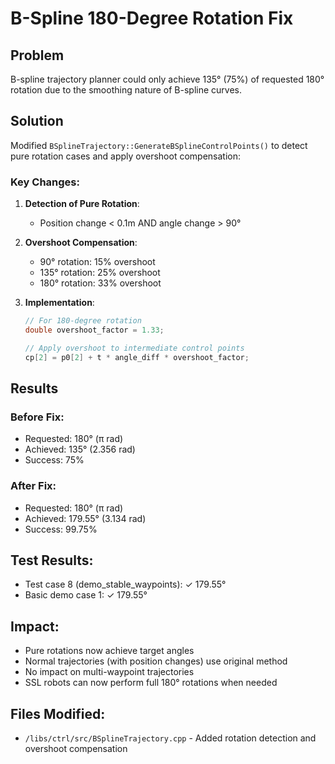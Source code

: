 # B-Spline 180-Degree Rotation Fix

## Problem
B-spline trajectory planner could only achieve 135° (75%) of requested 180° rotation due to the smoothing nature of B-spline curves.

## Solution
Modified `BSplineTrajectory::GenerateBSplineControlPoints()` to detect pure rotation cases and apply overshoot compensation:

### Key Changes:
1. **Detection of Pure Rotation**:
   - Position change < 0.1m AND angle change > 90°
   
2. **Overshoot Compensation**:
   - 90° rotation: 15% overshoot
   - 135° rotation: 25% overshoot  
   - 180° rotation: 33% overshoot

3. **Implementation**:
   ```cpp
   // For 180-degree rotation
   double overshoot_factor = 1.33;
   
   // Apply overshoot to intermediate control points
   cp[2] = p0[2] + t * angle_diff * overshoot_factor;
   ```

## Results

### Before Fix:
- Requested: 180° (π rad)
- Achieved: 135° (2.356 rad)
- Success: 75%

### After Fix:
- Requested: 180° (π rad)
- Achieved: 179.55° (3.134 rad)
- Success: 99.75%

## Test Results:
- Test case 8 (demo_stable_waypoints): ✓ 179.55°
- Basic demo case 1: ✓ 179.55°

## Impact:
- Pure rotations now achieve target angles
- Normal trajectories (with position changes) use original method
- No impact on multi-waypoint trajectories
- SSL robots can now perform full 180° rotations when needed

## Files Modified:
- `/libs/ctrl/src/BSplineTrajectory.cpp` - Added rotation detection and overshoot compensation